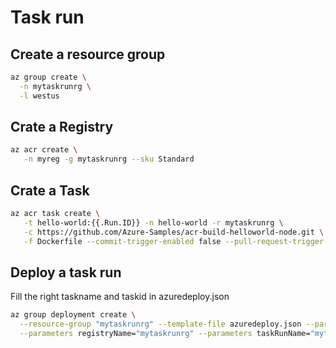 # Task run

## Create a resource group

```bash
az group create \
  -n mytaskrunrg \
  -l westus
```

## Crate a Registry

```bash
az acr create \
   -n myreg -g mytaskrunrg --sku Standard
```

## Crate a Task

```bash
az acr task create \
   -t hello-world:{{.Run.ID}} -n hello-world -r mytaskrunrg \
   -c https://github.com/Azure-Samples/acr-build-helloworld-node.git \
   -f Dockerfile --commit-trigger-enabled false --pull-request-trigger-enabled false
```

## Deploy a task run
Fill the right taskname and taskid in azuredeploy.json

```bash
az group deployment create \
  --resource-group "mytaskrunrg" --template-file azuredeploy.json --parameters azuredeploy.parameters.json \
  --parameters registryName="mytaskrunrg" --parameters taskRunName="mytaskname"
```

